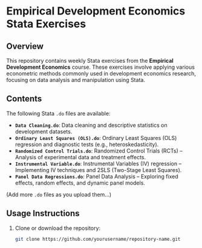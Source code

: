 # Empirical Development Economics Stata Exercises

## Overview
This repository contains weekly Stata exercises from the **Empirical Development Economics** course. These exercises involve applying various econometric methods commonly used in development economics research, focusing on data analysis and manipulation using Stata.

## Contents
The following Stata `.do` files are available:

- **`Data Cleaning.do`**: Data cleaning and descriptive statistics on development datasets.
- **`Ordinary Least Squares (OLS).do`**: Ordinary Least Squares (OLS) regression and diagnostic tests (e.g., heteroskedasticity).
- **`Randomized Control Trials.do`**: Randomized Control Trials (RCTs) – Analysis of experimental data and treatment effects.
- **`Instrumental Variable.do`**: Instrumental Variables (IV) regression – Implementing IV techniques and 2SLS (Two-Stage Least Squares).
- **`Panel Data Regressions.do`**: Panel Data Analysis – Exploring fixed effects, random effects, and dynamic panel models.

(Add more `.do` files as you upload them...)

## Usage Instructions
1. Clone or download the repository:
   ```bash
   git clone https://github.com/yourusername/repository-name.git
